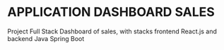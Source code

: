 # APPLICATION DASHBOARD SALES


Project Full Stack Dashboard of sales, with stacks frontend React.js and backend Java Spring Boot
